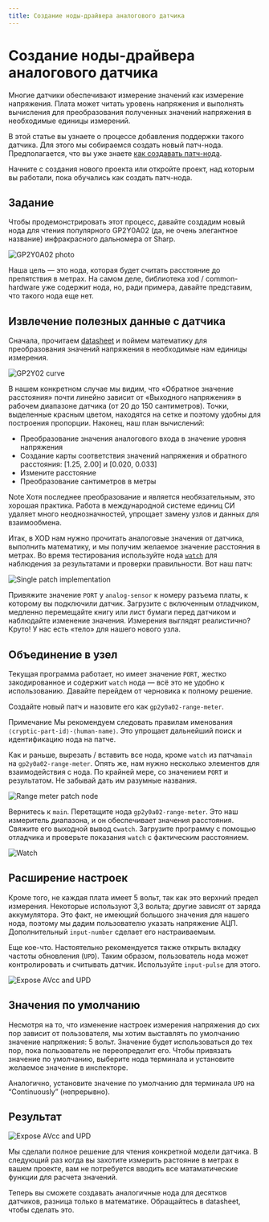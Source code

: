 ```yaml
---
title: Создание ноды-драйвера аналогового датчика
---
```


# Создание ноды-драйвера аналогового датчика

Многие датчики обеспечивают измерение значений как измерение напряжения. Плата
может читать уровень напряжения и выполнять вычисления для преобразования
полученных значений напряжения в необходимые единицы измерений.

В этой статье вы узнаете о процессе добавления поддержки такого датчика. Для
этого мы собираемся создать новый патч-нода. Предполагается, что вы уже знаете
[как создавать патч-нода](../nodes-for-xod-in-xod/).

Начните с создания нового проекта или откройте проект, над которым вы работали,
пока обучались как создать патч-нода.

## Задание

Чтобы продемонстрировать этот процесс, давайте создадим новый нода для чтения
популярного GP2Y0A02 (да, не очень элегантное название) инфракрасного дальномера
от Sharp.

![GP2Y0A02 photo](./gp2y0a02.jpg)

Наша цель — это нода, которая будет считать расстояние до препятствия в метрах.
На самом деле, библиотека xod / common-hardware уже содержит нода, но, ради
примера, давайте представим, что такого нода еще нет.

## Извлечение полезных данные с датчика

Сначала, прочитаем [datasheet](./gp2y0a02-datasheet.pdf) и поймем математику для
преобразования значений напряжения в необходимые нам единицы измерения.

![GP2Y02 curve](./gp2y0a02-curve.png)

В нашем конкретном случае мы видим, что «Обратное значение расстояния» почти
линейно зависит от «Выходного напряжения» в рабочем диапазоне датчика (от 20 до
150 сантиметров). Точки, выделенные красным цветом, находятся на сетке и поэтому
удобны для построения пропорции. Наконец, наш план вычислений:

- Преобразование значения аналогового входа в значение уровня напряжения
- Создание карты соответствия значений напряжения и обратного расстояния: [1.25,
  2.00] и [0.020, 0.033]
- Измените расстояние
- Преобразование сантиметров в метры

<div class="ui segment note">
<span class="ui ribbon label">Note</span>
Хотя последнее преобразование и является необязательным, это 
хорошая практика. Работа в международной системе единиц СИ 
удаляет много неоднозначностей, упрощает замену узлов и 
данных для взаимообмена.</div>

Итак, в XOD нам нужно прочитать аналоговые значения от датчика, выполнить
математику, и мы получим желаемое значение расстояния в метрах. Во время
тестирования используйте нода [`watch`](/libs/xod/core/watch/) для наблюдения за
результатами и проверки правильности. Вот наш патч:

![Single patch implementation](./step1.patch.png)

Привяжите значение `PORT` у `analog-sensor` к номеру разъема платы, к которому
вы подключили датчик. Загрузите с включенным отладчиком, медленно перемещайте
книгу или лист бумаги перед датчиком и наблюдайте изменение значения. Измерения
выглядят реалистично? Круто! У нас есть «тело» для нашего нового узла.

## Объединение в узел

Текущая программа работает, но имеет значение `PORT`, жестко закодированное и
содержит `watch` нода — всё это не удобно к использованию. Давайте перейдем от
черновика к полному решение.

Создайте новый патч и назовите его как `gp2y0a02-range-meter`.

<div class="ui segment note">
<span class="ui ribbon label">Примечание</span>
Мы рекомендуем следовать правилам именования 
<code>⟨cryptic-part-id⟩-⟨human-name⟩</code>. 
Это упрощает дальнейший поиск и идентификацию нода на патче.
</div>

Как и раньше, вырезать / вставить все нода, кроме `watch` из патча`main` на
`gp2y0a02-range-meter`. Опять же, нам нужно несколько элементов для
взаимодействия с нода. По крайней мере, со значением `PORT` и результатом. Не
забывай дать им разумные названия.

![Range meter patch node](./step2a.patch.png)

Вернитесь к `main`. Перетащите нода `gp2y0a02-range-meter`. Это наш измеритель
диапазона, и он обеспечивает значения расстояния. Свяжите его выходной вывод
с`watch`. Загрузите программу с помощью отладчика и проверьте показания `watch`
с фактическим расстоянием.

![Watch](./step2b.gif)

## Расширение настроек

Кроме того, не каждая плата имеет 5 вольт, так как это верхний предел измерения.
Некоторые используют 3,3 вольта; другие зависят от заряда аккумулятора. Это
факт, не имеющий большого значения для нашего нода, поэтому мы дадим
пользователю указать напряжение АЦП. Дополнительный `input-number` сделает его
настраиваемым.

Еще кое-что. Настоятельно рекомендуется также открыть вкладку частоты обновления
(`UPD`). Таким образом, пользователь нода может контролировать и считывать
датчик. Используйте `input-pulse` для этого.

![Expose AVcc and UPD](./step3a.patch.png)

## Значения по умолчанию

Несмотря на то, что изменение настроек измерения напряжения до сих пор зависит
от пользователя, мы хотим выставлять по умолчанию значение напряжения: 5 вольт.
Значение будет использоваться до тех пор, пока пользователь не переопределит
его. Чтобы привязать значение по умолчанию, выберите нода терминала и установите
желаемое значение в инспекторе.

Аналогично, установите значение по умолчанию для терминала `UPD` на
“Continuously” (непрерывно).

## Результат

![Expose AVcc and UPD](./step3b.patch.png)

Мы сделали полное решение для чтения конкретной модели датчика. В следующий раз
когда вы захотите измерить растояние в метрах в вашем проекте, вам не
потребуется вводить все матаматические функции для расчета значений.

Теперь вы сможете создавать аналогичные нода для десятков датчиков, разница
только в математике. Обращайтесь в datasheet, чтобы сделать это.
